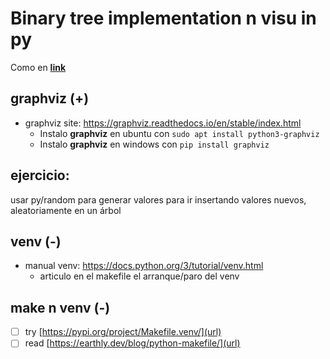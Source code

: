 # Binary tree implementation n visu in py

Como en [**link**](https://levelup.gitconnected.com/binary-tree-implementation-and-visualization-in-python-2f4782887ca2)

## graphviz (+)

- graphviz site: <https://graphviz.readthedocs.io/en/stable/index.html>   
  - Instalo **graphviz** en ubuntu con `sudo apt install python3-graphviz`
  - Instalo **graphviz** en windows con `pip install graphviz`

## ejercicio:

  usar py/random para generar valores para ir insertando valores nuevos, aleatoriamente en un árbol

## venv (-)

- manual venv: https://docs.python.org/3/tutorial/venv.html
  - articulo en el makefile el arranque/paro del venv

## make n venv (-)

  - [ ] try [https://pypi.org/project/Makefile.venv/](url)
  - [ ] read [https://earthly.dev/blog/python-makefile/](url)

